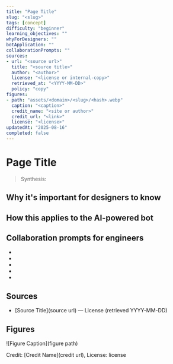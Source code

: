 ```yaml
---
title: "Page Title"
slug: "<slug>"
tags: [concept]
difficulty: "beginner"
learning_objectives: ""
whyForDesigners: ""
botApplication: ""
collaborationPrompts: ""
sources:
- url: "<source url>"
  title: "<source title>"
  author: "<author>"
  license: "<license or internal-copy>"
  retrieved_at: "<YYYY-MM-DD>"
  policy: "copy"
figures:
- path: "assets/<domain>/<slug>/<hash>.webp"
  caption: "<caption>"
  credit_name: "<site or author>"
  credit_url: "<link>"
  license: "<license>"
updatedAt: "2025-08-16"
completed: false
---
```


# Page Title

> Synthesis: <short synthesis>

## Why it's important for designers to know

<Content about why designers should understand this concept>

## How this applies to the AI-powered bot

<Content about how this concept applies to bot design>

## Collaboration prompts for engineers

- <Prompt for frontend developers>
- <Prompt for backend developers>
- <Prompt for UX researchers>
- <Prompt for product managers>
- <Prompt for accessibility specialists>

## Sources

- [Source Title](source url) — License (retrieved YYYY-MM-DD)

## Figures

![Figure Caption](figure path)
<figcaption>Credit: [Credit Name](credit url), License: license</figcaption>